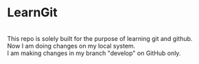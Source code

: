 # LearnGit
<br>
This repo is solely built for the purpose of learning git and github.
<br>
Now I am doing changes on my local system.
<br>
I am making changes in my branch "develop" on GitHub only.
